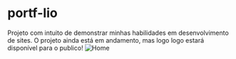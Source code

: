 # portf-lio
Projeto com intuito de demonstrar minhas habilidades em desenvolvimento de sites. O projeto ainda está em andamento, mas logo logo estará disponível para o publico!
<img src="https://drive.google.com/file/d/14tIShU6F-hfymr3hOtP1Laeg3_Pd4M1h/view?usp=sharing" alt="Home">
